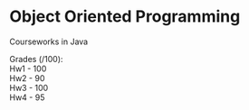 # Object Oriented Programming
 Courseworks in Java

 Grades (/100):<br>
 Hw1 - 100<br>
 Hw2 -  90<br>
 Hw3 - 100<br>
 Hw4 -  95<br>
